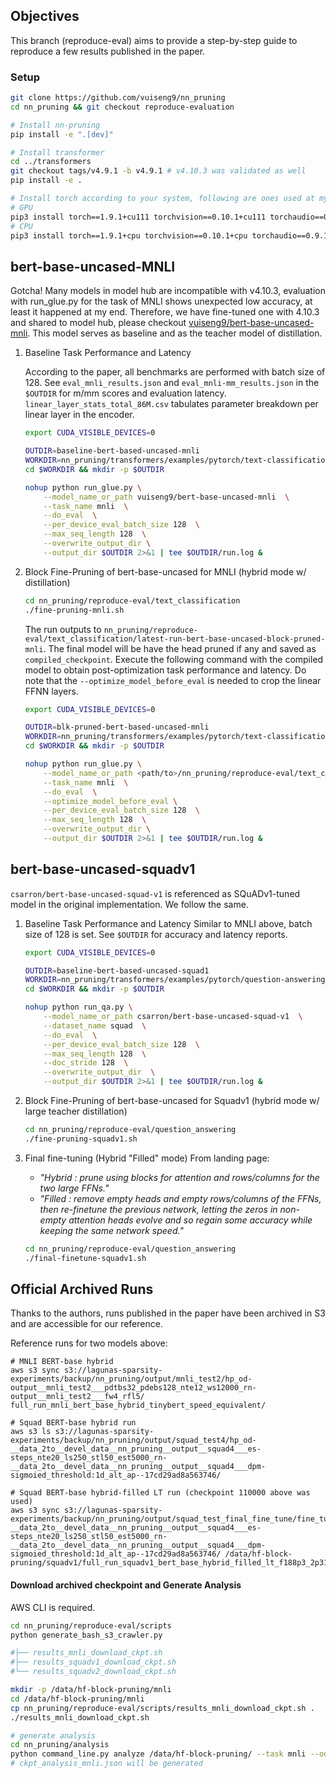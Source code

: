 ## Objectives
This branch (reproduce-eval) aims to provide a step-by-step guide to reproduce a few results published in the paper. 


### Setup
```bash
git clone https://github.com/vuiseng9/nn_pruning
cd nn_pruning && git checkout reproduce-evaluation

# Install nn-pruning
pip install -e ".[dev]"

# Install transformer
cd ../transformers
git checkout tags/v4.9.1 -b v4.9.1 # v4.10.3 was validated as well
pip install -e .

# Install torch according to your system, following are ones used at my end for this documentation
# GPU
pip3 install torch==1.9.1+cu111 torchvision==0.10.1+cu111 torchaudio==0.9.1 -f https://download.pytorch.org/whl/torch_stable.html
# CPU
pip3 install torch==1.9.1+cpu torchvision==0.10.1+cpu torchaudio==0.9.1 -f https://download.pytorch.org/whl/torch_stable.html
```

## bert-base-uncased-MNLI
Gotcha! Many models in model hub are incompatible with v4.10.3, evaluation with run_glue.py for the task of MNLI shows unexpected low accuracy, at least it happened at my end. Therefore, we have fine-tuned one with 4.10.3 and shared to model hub, please checkout [vuiseng9/bert-base-uncased-mnli](https://huggingface.co/vuiseng9/bert-base-uncased-mnli). This model serves as baseline and as the teacher model of distillation.
1. Baseline Task Performance and Latency
    
    According to the paper, all benchmarks are performed with batch size of 128. See ```eval_mnli_results.json``` and ```eval_mnli-mm_results.json``` in the ```$OUTDIR``` for m/mm scores and evaluation latency. ```linear_layer_stats_total_86M.csv``` tabulates parameter breakdown per linear layer in the encoder.
    ```bash
    export CUDA_VISIBLE_DEVICES=0

    OUTDIR=baseline-bert-based-uncased-mnli
    WORKDIR=nn_pruning/transformers/examples/pytorch/text-classification
    cd $WORKDIR && mkdir -p $OUTDIR

    nohup python run_glue.py \
        --model_name_or_path vuiseng9/bert-base-uncased-mnli  \
        --task_name mnli  \
        --do_eval  \
        --per_device_eval_batch_size 128  \
        --max_seq_length 128  \
        --overwrite_output_dir \
        --output_dir $OUTDIR 2>&1 | tee $OUTDIR/run.log &
    ```

1. Block Fine-Pruning of bert-base-uncased for MNLI (hybrid mode w/ distillation)
    ```bash
    cd nn_pruning/reproduce-eval/text_classification
    ./fine-pruning-mnli.sh
    ```
    The run outputs to ```nn_pruning/reproduce-eval/text_classification/latest-run-bert-base-uncased-block-pruned-mnli```. The final model will be have the head pruned if any and saved as ```compiled_checkpoint```. Execute the following command with the compiled model to obtain post-optimization task performance and latency. Do note that the ```--optimize_model_before_eval``` is needed to crop the linear FFNN layers.
    ```bash
    export CUDA_VISIBLE_DEVICES=0

    OUTDIR=blk-pruned-bert-based-uncased-mnli
    WORKDIR=nn_pruning/transformers/examples/pytorch/text-classification
    cd $WORKDIR && mkdir -p $OUTDIR

    nohup python run_glue.py \
        --model_name_or_path <path/to>/nn_pruning/reproduce-eval/text_classification/latest-run-bert-base-uncased-block-pruned-mnli/compiled_checkpoint  \
        --task_name mnli  \
        --do_eval  \
        --optimize_model_before_eval \
        --per_device_eval_batch_size 128  \
        --max_seq_length 128  \
        --overwrite_output_dir \
        --output_dir $OUTDIR 2>&1 | tee $OUTDIR/run.log &
    ```


## bert-base-uncased-squadv1
```csarron/bert-base-uncased-squad-v1``` is referenced as SQuADv1-tuned model in the original implementation. We follow the same.
1. Baseline Task Performance and Latency
    Similar to MNLI above, batch size of 128 is set. See ```$OUTDIR``` for accuracy and latency reports. 
    ```bash
    export CUDA_VISIBLE_DEVICES=0

    OUTDIR=baseline-bert-based-uncased-squad1
    WORKDIR=nn_pruning/transformers/examples/pytorch/question-answering
    cd $WORKDIR && mkdir -p $OUTDIR

    nohup python run_qa.py \
        --model_name_or_path csarron/bert-base-uncased-squad-v1  \
        --dataset_name squad  \
        --do_eval  \
        --per_device_eval_batch_size 128  \
        --max_seq_length 128  \
        --doc_stride 128  \
        --overwrite_output_dir  \
        --output_dir $OUTDIR 2>&1 | tee $OUTDIR/run.log &
    ```

1. Block Fine-Pruning of bert-base-uncased for Squadv1 (hybrid mode w/ large teacher distillation)
    ```bash
    cd nn_pruning/reproduce-eval/question_answering
    ./fine-pruning-squadv1.sh
    ```
1. Final fine-tuning (Hybrid "Filled" mode)
    From landing page:
    - *"Hybrid : prune using blocks for attention and rows/columns for the two large FFNs."*
    - *"Filled : remove empty heads and empty rows/columns of the FFNs, then re-finetune the previous network, letting the zeros in non-empty attention heads evolve and so regain some accuracy while keeping the same network speed."*
    ```bash
    cd nn_pruning/reproduce-eval/question_answering
    ./final-finetune-squadv1.sh
    ```

## Official Archived Runs
Thanks to the authors, runs published in the paper have been archived in S3 and are accessible for our reference.

Reference runs for two models above:
```
# MNLI BERT-base hybrid
aws s3 sync s3://lagunas-sparsity-experiments/backup/nn_pruning/output/mnli_test2/hp_od-output__mnli_test2___pdtbs32_pdebs128_nte12_ws12000_rn-output__mnli_test2___fw4_rfl5/ full_run_mnli_bert_base_hybrid_tinybert_speed_equivalent/

# Squad BERT-base hybrid run
aws s3 ls s3://lagunas-sparsity-experiments/backup/nn_pruning/output/squad_test4/hp_od-__data_2to__devel_data__nn_pruning__output__squad4___es-steps_nte20_ls250_stl50_est5000_rn-__data_2to__devel_data__nn_pruning__output__squad4___dpm-sigmoied_threshold:1d_alt_ap--17cd29ad8a563746/

# Squad BERT-base hybrid-filled LT run (checkpoint 110000 above was used)
aws s3 sync s3://lagunas-sparsity-experiments/backup/nn_pruning/output/squad_test_final_fine_tune/fine_tuned_hp_od-__data_2to__devel_data__nn_pruning__output__squad4___es-steps_nte20_ls250_stl50_est5000_rn-__data_2to__devel_data__nn_pruning__output__squad4___dpm-sigmoied_threshold:1d_alt_ap--17cd29ad8a563746/ /data/hf-block-pruning/squadv1/full_run_squadv1_bert_base_hybrid_filled_lt_f188p3_2p31x
```
#### Download archived checkpoint and Generate Analysis
AWS CLI is required.
```bash
cd nn_pruning/reproduce-eval/scripts
python generate_bash_s3_crawler.py

#├── results_mnli_download_ckpt.sh
#├── results_squadv1_download_ckpt.sh
#└── results_squadv2_download_ckpt.sh

mkdir -p /data/hf-block-pruning/mnli
cd /data/hf-block-pruning/mnli
cp nn_pruning/reproduce-eval/scripts/results_mnli_download_ckpt.sh .
./results_mnli_download_ckpt.sh

# generate analysis
cd nn_pruning/analysis
python command_line.py analyze /data/hf-block-pruning/ --task mnli --output /data/hf-block-pruning/mnli/ckpt_analysis
# ckpt_analysis_mnli.json will be generated
```

<!-- ### Benchmark Block-pruned Squad

# quantization in pytest requires this version
pip3 install torch==1.8.2+cu111 torchvision==0.9.2+cu111 torchaudio===0.8.2 -f https://download.pytorch.org/whl/lts/1.8/torch_lts.html
``` -->


